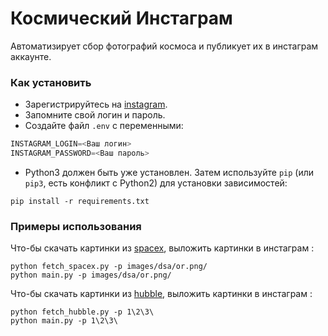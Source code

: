 # Космический Инстаграм
Автоматизирует сбор фотографий космоса и публикует их в инстаграм аккаунте.

### Как установить
- Зарегистрируйтесь на [instagram](https://www.instagram.com).
- Запомните свой логин и пароль.
- Создайте файл `.env` с переменными:
```python
INSTAGRAM_LOGIN=<Ваш логин>
INSTAGRAM_PASSWORD=<Ваш пароль>
```

- Python3 должен быть уже установлен.
Затем используйте `pip` (или `pip3`, есть конфликт с Python2) для установки зависимостей:
```
pip install -r requirements.txt
```
### Примеры использования
Что-бы скачать картинки из [spacex](https://www.spacex.com), выложить картинки в инстаграм :
```
python fetch_spacex.py -p images/dsa/or.png/
python main.py -p images/dsa/or.png/
```
Что-бы скачать картинки из [hubble](https://hubblesite.org), выложить картинки в инстаграм :
```
python fetch_hubble.py -p 1\2\3\
python main.py -p 1\2\3\
```
